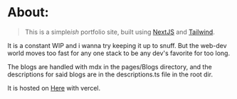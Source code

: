 # About:

> This is a simple*ish* portfolio site, built using [NextJS](https://nextjs.org) and [Tailwind](https://tailwindcss.org).

It is a constant WIP and i wanna try keeping it up to snuff. But the web-dev world moves too fast for any one stack to be any dev's
favorite for too long.

The blogs are handled with mdx in the pages/Blogs directory, and the descriptions for said blogs are in the descriptions.ts file in the root dir.

It is hosted on [Here](https://lohitaksha.com) with vercel.
